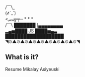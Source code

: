   /﹋\\_  
  (҂`_´)  
  <,︻╦╤─ * * *  
  /﹋\ ███████ ]▄▄▄▄▄▄▄▄  
  ▂▄▅████ JS ████▅▄▃  
  ███████████████████  
  ◥⊙▲⊙▲⊙▲⊙▲⊙▲⊙▲⊙▲⊙▲⊙◥  

  What is it?
  -----------
  
  Resume Mikalay Asiyeuski
